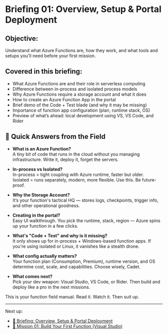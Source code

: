 # Briefing 01: Overview, Setup & Portal Deployment

## Objective:

Understand what Azure Functions are, how they work, and what tools and setups you'll need before your first mission.

## Covered in this briefing:

- What Azure Functions are and their role in serverless computing
- Difference between in-process and isolated process models
- Why Azure Functions require a storage account and what it does
- How to create an Azure Function App in the portal
- Brief demo of the Code + Test blade (and why it may be missing)
- Importance of function app configuration (plan, runtime stack, OS)
- Preview of what’s ahead: local development using VS, VS Code, and Rider

## 🧠 Quick Answers from the Field

- **What is an Azure Function?**  
  A tiny bit of code that runs in the cloud without you managing infrastructure. Write it, deploy it, forget the
  servers.

- **In-process vs Isolated?**  
  In-process = tight coupling with Azure runtime, faster but older.  
  Isolated = runs separately, modern, more flexible. Use this. Be future-proof.

- **Why the Storage Account?**  
  It’s your function's tactical HQ — stores logs, checkpoints, trigger info, and other operational goodness.

- **Creating in the portal?**  
  Easy UI walkthrough. You pick the runtime, stack, region — Azure spins up your function in a few clicks.

- **What's "Code + Test" and why is it missing?**  
  It only shows up for in-process + Windows-based function apps. If you're using isolated or Linux, it vanishes like a
  stealth drone.

- **What config actually matters?**  
  Your function plan (Consumption, Premium), runtime version, and OS determine cost, scale, and capabilities. Choose
  wisely, Cadet.

- **What comes next?**  
  Pick your dev weapon: Visual Studio, VS Code, or Rider. Then build and deploy like a pro in the next missions.

This is your function field manual. Read it. Watch it. Then suit up.

---

Next up:

- [🎥 Briefing: Overview, Setup & Portal Deployment](https://youtu.be/0pIChjWsIJo)
- [📄 Mission 01: Build Your First Function (Visual Studio)](01-mission-build-your-first-function.md)
